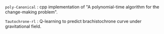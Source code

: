 `poly-Canonical` : cpp implementation of "A polynomial-time algorithm for the change-making problem".

`Tautochrone-rl` : Q-learning to predict brachistochrone curve under gravitational field.
